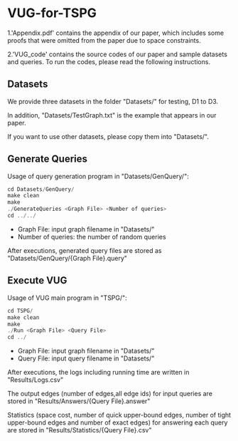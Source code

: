 # VUG-for-TSPG

1.'Appendix.pdf' contains the appendix of our paper, which includes some proofs that were omitted from the paper due to space constraints.

2.'VUG_code' contains the source codes of our paper and sample datasets and queries. 
To run the codes, please read the following instructions.

## Datasets

We provide three datasets in the folder "Datasets/" for testing, D1 to D3.

In addition, "Datasets/TestGraph.txt" is the example that appears in our paper. 

If you want to use other datasets, please copy them into "Datasets/".

## Generate Queries

Usage of query generation program in "Datasets/GenQuery/":

```C++
cd Datasets/GenQuery/
make clean
make
./GenerateQueries <Graph File> <Number of queries>
cd ../../
```

- Graph File: input graph filename in "Datasets/"
- Number of queries: the number of random queries

After executions, generated query files are stored as "Datasets/GenQuery/{Graph File}.query"

## Execute VUG

Usage of VUG main program in "TSPG/":

```C++
cd TSPG/
make clean
make
./Run <Graph File> <Query File>
cd ../
```

- Graph File: input graph filename in "Datasets/"
- Query File: input query filename in "Datasets/"

After executions, the logs including running time are written in "Results/Logs.csv"

The output edges (number of edges,all edge ids) for input queries are stored in "Results/Answers/{Query File}.answer"

Statistics (space cost, number of quick upper-bound edges, number of tight upper-bound edges and number of exact edges) for answering each query are stored in "Results/Statistics/{Query File}.csv"
